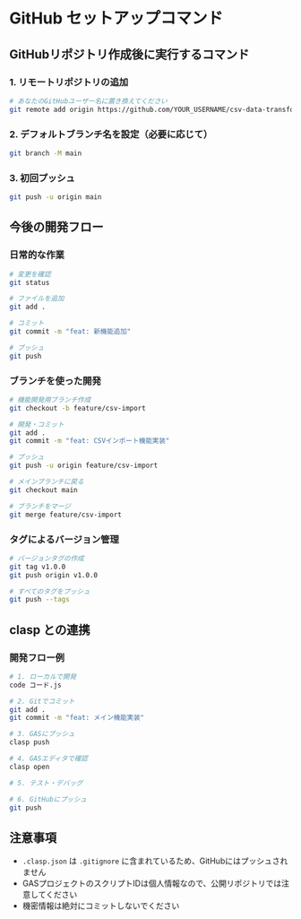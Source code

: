 # GitHub セットアップコマンド

## GitHubリポジトリ作成後に実行するコマンド

### 1. リモートリポジトリの追加
```bash
# あなたのGitHubユーザー名に置き換えてください
git remote add origin https://github.com/YOUR_USERNAME/csv-data-transformer-gas.git
```

### 2. デフォルトブランチ名を設定（必要に応じて）
```bash
git branch -M main
```

### 3. 初回プッシュ
```bash
git push -u origin main
```

## 今後の開発フロー

### 日常的な作業
```bash
# 変更を確認
git status

# ファイルを追加
git add .

# コミット
git commit -m "feat: 新機能追加"

# プッシュ
git push
```

### ブランチを使った開発
```bash
# 機能開発用ブランチ作成
git checkout -b feature/csv-import

# 開発・コミット
git add .
git commit -m "feat: CSVインポート機能実装"

# プッシュ
git push -u origin feature/csv-import

# メインブランチに戻る
git checkout main

# ブランチをマージ
git merge feature/csv-import
```

### タグによるバージョン管理
```bash
# バージョンタグの作成
git tag v1.0.0
git push origin v1.0.0

# すべてのタグをプッシュ
git push --tags
```

## clasp との連携

### 開発フロー例
```bash
# 1. ローカルで開発
code コード.js

# 2. Gitでコミット
git add .
git commit -m "feat: メイン機能実装"

# 3. GASにプッシュ
clasp push

# 4. GASエディタで確認
clasp open

# 5. テスト・デバッグ

# 6. GitHubにプッシュ
git push
```

## 注意事項

- `.clasp.json` は `.gitignore` に含まれているため、GitHubにはプッシュされません
- GASプロジェクトのスクリプトIDは個人情報なので、公開リポジトリでは注意してください
- 機密情報は絶対にコミットしないでください